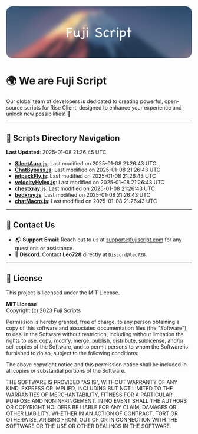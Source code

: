 ![Banner](.github/b.webp)

# 🌍 **We are Fuji Script**

Our global team of developers is dedicated to creating powerful, open-source scripts for Rise Client, designed to enhance your experience and unlock new possibilities! 🌟

---
<!-- SCRIPTS_NAVIGATION_START -->
## 📂 **Scripts Directory Navigation**

**Last Updated**: 2025-01-08 21:26:45 UTC

- **[SilentAura.js](scripts/SilentAura.js)**: Last modified on 2025-01-08 21:26:43 UTC
- **[ChatBypass.js](scripts/ChatBypass.js)**: Last modified on 2025-01-08 21:26:43 UTC
- **[jetpackFly.js](scripts/jetpackFly.js)**: Last modified on 2025-01-08 21:26:43 UTC
- **[velocityHylex.js](scripts/velocityHylex.js)**: Last modified on 2025-01-08 21:26:43 UTC
- **[chestxray.js](scripts/chestxray.js)**: Last modified on 2025-01-08 21:26:43 UTC
- **[bedxray.js](scripts/bedxray.js)**: Last modified on 2025-01-08 21:26:43 UTC
- **[chatMacro.js](scripts/chatMacro.js)**: Last modified on 2025-01-08 21:26:43 UTC

<!-- SCRIPTS_NAVIGATION_END -->

---

## 💬 **Contact Us**  
- 📬 **Support Email**: Reach out to us at [support@fujiscript.com](mailto:support@fujiscript.com) for any questions or assistance.  
- 💬 **Discord**: Contact **Leo728** directly at `Discord@leo728`.

---

## 📜 **License**

This project is licensed under the MIT License.  

**MIT License**  
Copyright (c) 2023 Fuji Scripts  

Permission is hereby granted, free of charge, to any person obtaining a copy of this software and associated documentation files (the "Software"), to deal in the Software without restriction, including without limitation the rights to use, copy, modify, merge, publish, distribute, sublicense, and/or sell copies of the Software, and to permit persons to whom the Software is furnished to do so, subject to the following conditions:  

The above copyright notice and this permission notice shall be included in all copies or substantial portions of the Software.  

THE SOFTWARE IS PROVIDED "AS IS", WITHOUT WARRANTY OF ANY KIND, EXPRESS OR IMPLIED, INCLUDING BUT NOT LIMITED TO THE WARRANTIES OF MERCHANTABILITY, FITNESS FOR A PARTICULAR PURPOSE AND NONINFRINGEMENT. IN NO EVENT SHALL THE AUTHORS OR COPYRIGHT HOLDERS BE LIABLE FOR ANY CLAIM, DAMAGES OR OTHER LIABILITY, WHETHER IN AN ACTION OF CONTRACT, TORT OR OTHERWISE, ARISING FROM, OUT OF OR IN CONNECTION WITH THE SOFTWARE OR THE USE OR OTHER DEALINGS IN THE SOFTWARE.  
